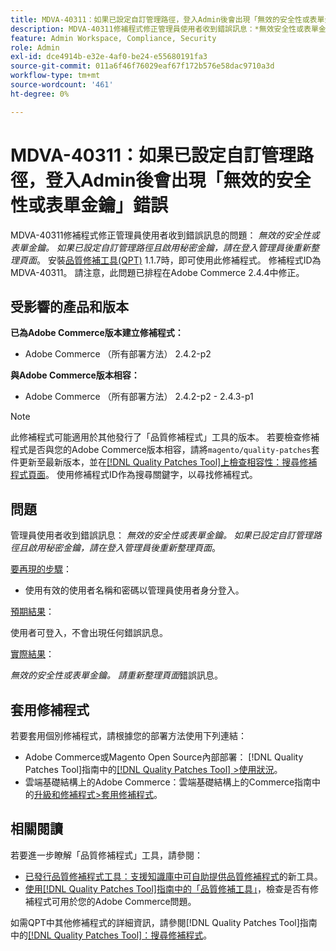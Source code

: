 ```yaml
---
title: MDVA-40311：如果已設定自訂管理路徑，登入Admin後會出現「無效的安全性或表單金鑰」錯誤
description: MDVA-40311修補程式修正管理員使用者收到錯誤訊息：*無效安全性或表單金鑰的問題。 如果已設定自訂管理路徑且啟用秘密金鑰，請在登入管理員後重新整理頁面*。 安裝[Quality Patches Tool (QPT)](https://experienceleague.adobe.com/en/docs/commerce-operations/tools/quality-patches-tool/quality-patches-tool-to-self-serve-quality-patches) 1.1.7時，即可使用此修補程式。 修補程式ID為MDVA-40311。 請注意，此問題已排程在Adobe Commerce 2.4.4中修正。
feature: Admin Workspace, Compliance, Security
role: Admin
exl-id: dce4914b-e32e-4af0-be24-e55680191fa3
source-git-commit: 011a6f46f76029eaf67f172b576e58dac9710a3d
workflow-type: tm+mt
source-wordcount: '461'
ht-degree: 0%

---
```


# MDVA-40311：如果已設定自訂管理路徑，登入Admin後會出現「無效的安全性或表單金鑰」錯誤

MDVA-40311修補程式修正管理員使用者收到錯誤訊息的問題： *無效的安全性或表單金鑰。 如果已設定自訂管理路徑且啟用秘密金鑰，請在登入管理員後重新整理頁面*。 安裝[品質修補工具(QPT)](https://experienceleague.adobe.com/en/docs/commerce-operations/tools/quality-patches-tool/quality-patches-tool-to-self-serve-quality-patches) 1.1.7時，即可使用此修補程式。 修補程式ID為MDVA-40311。 請注意，此問題已排程在Adobe Commerce 2.4.4中修正。

## 受影響的產品和版本

**已為Adobe Commerce版本建立修補程式：**

* Adobe Commerce （所有部署方法） 2.4.2-p2

**與Adobe Commerce版本相容：**

* Adobe Commerce （所有部署方法） 2.4.2-p2 - 2.4.3-p1

>[!NOTE]
>
>此修補程式可能適用於其他發行了「品質修補程式」工具的版本。 若要檢查修補程式是否與您的Adobe Commerce版本相容，請將`magento/quality-patches`套件更新至最新版本，並在[[!DNL Quality Patches Tool]上檢查相容性：搜尋修補程式頁面](https://experienceleague.adobe.com/en/docs/commerce-operations/tools/quality-patches-tool/quality-patches-tool-to-self-serve-quality-patches)。 使用修補程式ID作為搜尋關鍵字，以尋找修補程式。

## 問題

管理員使用者收到錯誤訊息： *無效的安全性或表單金鑰。 如果已設定自訂管理路徑且啟用秘密金鑰，請在登入管理員後重新整理頁面*。

<u>要再現的步驟</u>：

* 使用有效的使用者名稱和密碼以管理員使用者身分登入。

<u>預期結果</u>：

使用者可登入，不會出現任何錯誤訊息。

<u>實際結果</u>：

*無效的安全性或表單金鑰。 請重新整理頁面*&#x200B;錯誤訊息。

## 套用修補程式

若要套用個別修補程式，請根據您的部署方法使用下列連結：

* Adobe Commerce或Magento Open Source內部部署： [!DNL Quality Patches Tool]指南中的[[!DNL Quality Patches Tool] >使用狀況](/help/tools/quality-patches-tool/usage.md)。
* 雲端基礎結構上的Adobe Commerce：雲端基礎結構上的Commerce指南中的[升級和修補程式>套用修補程式](https://experienceleague.adobe.com/docs/commerce-cloud-service/user-guide/develop/upgrade/apply-patches.html)。

## 相關閱讀

若要進一步瞭解「品質修補程式」工具，請參閱：

* [已發行品質修補程式工具：支援知識庫中可自助提供品質修補程式](https://experienceleague.adobe.com/en/docs/commerce-operations/tools/quality-patches-tool/quality-patches-tool-to-self-serve-quality-patches)的新工具。
* [使用[!DNL Quality Patches Tool]指南中的「品質修補工具」](/help/tools/quality-patches-tool/patches-available-in-qpt/check-patch-for-magento-issue-with-magento-quality-patches.md)，檢查是否有修補程式可用於您的Adobe Commerce問題。

如需QPT中其他修補程式的詳細資訊，請參閱[!DNL Quality Patches Tool]指南中的[[!DNL Quality Patches Tool]：搜尋修補程式](https://experienceleague.adobe.com/tools/commerce-quality-patches/index.html)。
